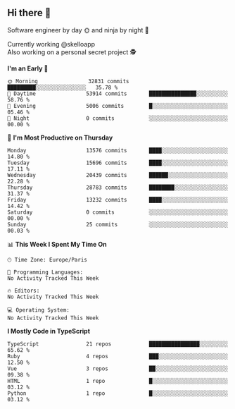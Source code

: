 ## Hi there 👋

Software engineer by day 🌞 and ninja by night 🌝

Currently working @skelloapp <br>
Also working on a personal secret project 🕵️

<!--START_SECTION:waka-->
**I'm an Early 🐤** 

```text
🌞 Morning                32831 commits       █████████░░░░░░░░░░░░░░░░   35.78 % 
🌆 Daytime                53914 commits       ███████████████░░░░░░░░░░   58.76 % 
🌃 Evening                5006 commits        █░░░░░░░░░░░░░░░░░░░░░░░░   05.46 % 
🌙 Night                  0 commits           ░░░░░░░░░░░░░░░░░░░░░░░░░   00.00 % 
```
📅 **I'm Most Productive on Thursday** 

```text
Monday                   13576 commits       ████░░░░░░░░░░░░░░░░░░░░░   14.80 % 
Tuesday                  15696 commits       ████░░░░░░░░░░░░░░░░░░░░░   17.11 % 
Wednesday                20439 commits       ██████░░░░░░░░░░░░░░░░░░░   22.28 % 
Thursday                 28783 commits       ████████░░░░░░░░░░░░░░░░░   31.37 % 
Friday                   13232 commits       ████░░░░░░░░░░░░░░░░░░░░░   14.42 % 
Saturday                 0 commits           ░░░░░░░░░░░░░░░░░░░░░░░░░   00.00 % 
Sunday                   25 commits          ░░░░░░░░░░░░░░░░░░░░░░░░░   00.03 % 
```


📊 **This Week I Spent My Time On** 

```text
🕑︎ Time Zone: Europe/Paris

💬 Programming Languages: 
No Activity Tracked This Week

🔥 Editors: 
No Activity Tracked This Week

💻 Operating System: 
No Activity Tracked This Week
```

**I Mostly Code in TypeScript** 

```text
TypeScript               21 repos            ████████████████░░░░░░░░░   65.62 % 
Ruby                     4 repos             ███░░░░░░░░░░░░░░░░░░░░░░   12.50 % 
Vue                      3 repos             ██░░░░░░░░░░░░░░░░░░░░░░░   09.38 % 
HTML                     1 repo              █░░░░░░░░░░░░░░░░░░░░░░░░   03.12 % 
Python                   1 repo              █░░░░░░░░░░░░░░░░░░░░░░░░   03.12 % 
```




<!--END_SECTION:waka-->

<!--
**antoinelncl/antoinelncl** is a ✨ _special_ ✨ repository because its `README.md` (this file) appears on your GitHub profile.

Here are some ideas to get you started:

- 🔭 I’m currently working on ...
- 🌱 I’m currently learning ...
- 👯 I’m looking to collaborate on ...
- 🤔 I’m looking for help with ...
- 💬 Ask me about ...
- 📫 How to reach me: ...
- 😄 Pronouns: ...
- ⚡ Fun fact: ...
-->
